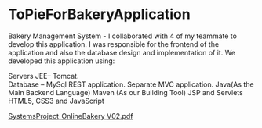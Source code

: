 # ToPieForBakeryApplication
Bakery Management System - I collaborated with 4 of my teammate to develop this application. 
I was responsible for the frontend of the application and also the database design and implementation of it.
We developed this application using: 

Servers JEE– Tomcat.<br>
Database – MySql
REST application.
Separate MVC application.
Java(As the Main Backend Language)
Maven (As our Building Tool)
JSP and Servlets
HTML5, CSS3 and JavaScript

[SystemsProject_OnlineBakery_V02.pdf](https://github.com/XolaniLan/ToPieForBakeryApplication/files/12437092/SystemsProject_OnlineBakery_V02.pdf)

